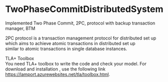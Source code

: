 # TwoPhaseCommitDistributedSystem
Implemented Two Phase Commit, 2PC, protocol with backup transaction manager, BTM <br/>


2PC protocol is a transaction management protocol for distributed set up which aims to achieve atomic transactions in distributed set up <br/>
similar to atomic transactions in single database instances.<br/>


TLA+ Toolbox<br/>
You need TLA+ toolbox to write the code and check your model. For download and installation , use the following link https://lamport.azurewebsites.net/tla/toolbox.html.
